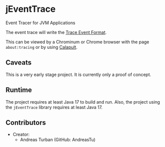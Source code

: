 # jEventTrace

Event Tracer for JVM Applications

The event trace will write
the [Trace Event Format](https://docs.google.com/document/d/1CvAClvFfyA5R-PhYUmn5OOQtYMH4h6I0nSsKchNAySU/preview#).

This can be viewed by a Chrominum or Chrome browser with the page `about:tracing` or by
using [Calapult](https://github.com/catapult-project/catapult/tree/master/tracing).

## Caveats

This is a very early stage project. It is currently only a proof of concept.

## Runtime

The project requires at least Java 17 to build and run. Also, the project using the `jEventTrace` library requires at
least Java 17.

## Contributors

* Creator:
    * Andreas Turban (GitHub: AndreasTu)
